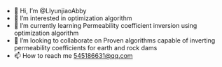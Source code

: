 - 👋 Hi, I’m @LIyunjiaoAbby
- 👀 I’m interested in optimization algorithm
- 🌱 I’m currently learning Permeability coefficient inversion using optimization algorithm
- 💞️ I’m looking to collaborate on Proven algorithms capable of inverting permeability coefficients for earth and rock dams
- 📫 How to reach me 545186631@qq.com

<!---
LIyunjiaoAbby/LIyunjiaoAbby is a ✨ special ✨ repository because its `README.md` (this file) appears on your GitHub profile.
You can click the Preview link to take a look at your changes.
--->
